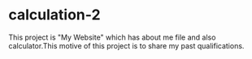 # calculation-2

This project is "My Website" which has about me file and also calculator.This motive of this project is to share my past qualifications.
